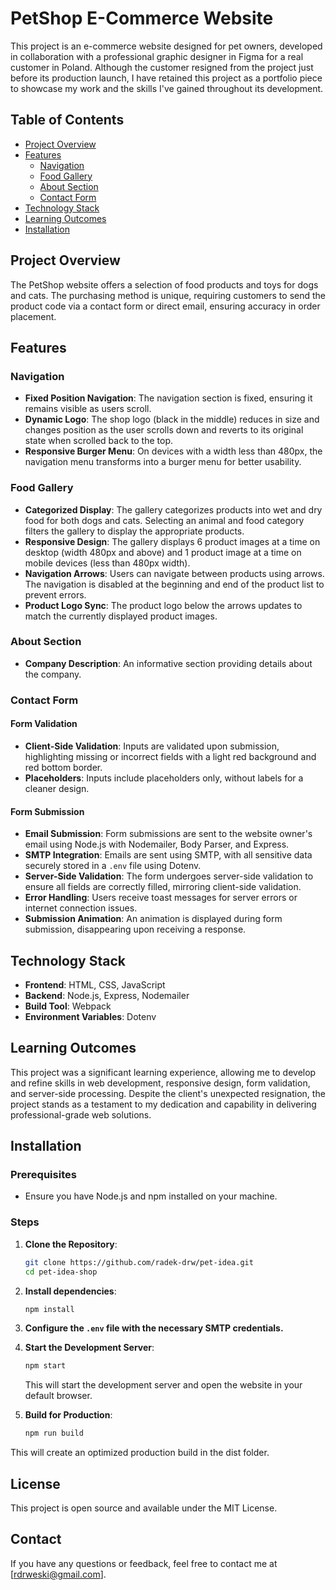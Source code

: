 # PetShop E-Commerce Website

This project is an e-commerce website designed for pet owners, developed in collaboration with a professional graphic designer in Figma for a real customer in Poland. Although the customer resigned from the project just before its production launch, I have retained this project as a portfolio piece to showcase my work and the skills I've gained throughout its development.

## Table of Contents

- [Project Overview](#project-overview)
- [Features](#features)
  - [Navigation](#navigation)
  - [Food Gallery](#food-gallery)
  - [About Section](#about-section)
  - [Contact Form](#contact-form)
- [Technology Stack](#technology-stack)
- [Learning Outcomes](#learning-outcomes)
- [Installation](#installation)

## Project Overview

The PetShop website offers a selection of food products and toys for dogs and cats. The purchasing method is unique, requiring customers to send the product code via a contact form or direct email, ensuring accuracy in order placement.

## Features

### Navigation

- **Fixed Position Navigation**: The navigation section is fixed, ensuring it remains visible as users scroll.
- **Dynamic Logo**: The shop logo (black in the middle) reduces in size and changes position as the user scrolls down and reverts to its original state when scrolled back to the top.
- **Responsive Burger Menu**: On devices with a width less than 480px, the navigation menu transforms into a burger menu for better usability.

### Food Gallery

- **Categorized Display**: The gallery categorizes products into wet and dry food for both dogs and cats. Selecting an animal and food category filters the gallery to display the appropriate products.
- **Responsive Design**: The gallery displays 6 product images at a time on desktop (width 480px and above) and 1 product image at a time on mobile devices (less than 480px width).
- **Navigation Arrows**: Users can navigate between products using arrows. The navigation is disabled at the beginning and end of the product list to prevent errors.
- **Product Logo Sync**: The product logo below the arrows updates to match the currently displayed product images.

### About Section

- **Company Description**: An informative section providing details about the company.

### Contact Form

#### Form Validation

- **Client-Side Validation**: Inputs are validated upon submission, highlighting missing or incorrect fields with a light red background and red bottom border.
- **Placeholders**: Inputs include placeholders only, without labels for a cleaner design.

#### Form Submission

- **Email Submission**: Form submissions are sent to the website owner's email using Node.js with Nodemailer, Body Parser, and Express.
- **SMTP Integration**: Emails are sent using SMTP, with all sensitive data securely stored in a `.env` file using Dotenv.
- **Server-Side Validation**: The form undergoes server-side validation to ensure all fields are correctly filled, mirroring client-side validation.
- **Error Handling**: Users receive toast messages for server errors or internet connection issues.
- **Submission Animation**: An animation is displayed during form submission, disappearing upon receiving a response.

## Technology Stack

- **Frontend**: HTML, CSS, JavaScript
- **Backend**: Node.js, Express, Nodemailer
- **Build Tool**: Webpack
- **Environment Variables**: Dotenv

## Learning Outcomes

This project was a significant learning experience, allowing me to develop and refine skills in web development, responsive design, form validation, and server-side processing. Despite the client's unexpected resignation, the project stands as a testament to my dedication and capability in delivering professional-grade web solutions.

## Installation

### Prerequisites

- Ensure you have Node.js and npm installed on your machine.

### Steps

1. **Clone the Repository**:

   ```bash
   git clone https://github.com/radek-drw/pet-idea.git
   cd pet-idea-shop
   ```

2. **Install dependencies**:

   ```bash
   npm install
   ```

3. **Configure the `.env` file with the necessary SMTP credentials.**

4. **Start the Development Server**:

   ```bash
   npm start
   ```

   This will start the development server and open the website in your default browser.

5. **Build for Production**:

   ```bash
   npm run build
   ```

This will create an optimized production build in the dist folder.

## License

This project is open source and available under the MIT License.

## Contact

If you have any questions or feedback, feel free to contact me at [rdrweski@gmail.com].

```

```
